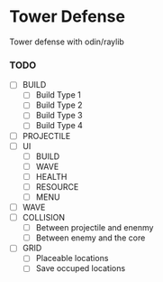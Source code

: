 # Tower Defense

Tower defense with odin/raylib

### TODO

- [ ] BUILD
  - [ ] Build Type 1
  - [ ] Build Type 2
  - [ ] Build Type 3
  - [ ] Build Type 4
- [ ] PROJECTILE
- [ ] UI
  - [ ] BUILD
  - [ ] WAVE
  - [ ] HEALTH
  - [ ] RESOURCE
  - [ ] MENU
- [ ] WAVE
- [ ] COLLISION
  - [ ] Between projectile and enenmy
  - [ ] Between enemy and the core
- [ ] GRID
  - [ ] Placeable locations
  - [ ] Save occuped locations
